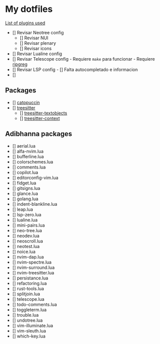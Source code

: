 # My dotfiles

[List of plugins used](https://github.com/stars/jorgebodega/lists/neovim)

- [] Revisar Neotree config
  - [] Revisar NUI
  - [] Revisar plenary
  - [] Revisar icons
- [] Revisar Lualine config
- [] Revisar Telescope config
        - Requiere `make` para funcionar
        - Requiere [ripgreg](https://github.com/BurntSushi/ripgrep)
- [] Revisar LSP config
        - [] Falta autocompletado e informacion
- []

## Packages

- [] [catppuccin](https://github.com/catppuccin/nvim)
- [] [treesitter](https://github.com/nvim-treesitter/nvim-treesitter)
  - [] [treesitter-textobjects](https://github.com/nvim-treesitter/nvim-treesitter-textobjects)
  - [] [treesitter-context](https://github.com/nvim-treesitter/nvim-treesitter-context)

## Adibhanna packages

- [] aerial.lua
- [] alfa-nvim.lua
- [] bufferline.lua
- [] colorschemes.lua
- [] comments.lua
- [] copilot.lua
- [] editorconfig-vim.lua
- [] fidget.lua
- [] gitsigns.lua
- [] glance.lua
- [] golang.lua
- [] indent-blankline.lua
- [] leap.lua
- [] lsp-zero.lua
- [] lualine.lua
- [] mini-pairs.lua
- [] neo-tree.lua
- [] neodev.lua
- [] neoscroll.lua
- [] neotest.lua
- [] noice.lua
- [] nvim-dap.lua
- [] nvim-spectre.lua
- [] nvim-surround.lua
- [] nvim-treesitter.lua
- [] persistance.lua
- [] refactoring.lua
- [] rust-tools.lua
- [] splitjoin.lua
- [] telescope.lua
- [] todo-comments.lua
- [] toggleterm.lua
- [] trouble.lua
- [] undotree.lua
- [] vim-illuminate.lua
- [] vim-sleuth.lua
- [] which-key.lua
